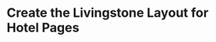 # Create the Livingstone Layout for Hotel Pages
<!-- 
<div class="ahead">
<h4>Exercise Goals</h4>
	<ul>
        <li>Create a Layout Template using the NPM Theme Generator</li>
		<ul>
			<li>Define the Rows and Columns</li>
		</ul>
		<li>Include a custom layout icon in the project</li>
        <li>Deploy the Layout to the Platform</li>
	</ul>
</div>

## Generate a Layout Template
1. **Go to** the _liferay_ folder in your _Command Line/Terminal_.
	* Windows: _C:\liferay_
	* Unix Systems: _[userhome]/liferay_
* **Run** the `yo liferay-theme:layout` command.
* **Type** in _Hotel Front Page_ for the layout when prompted for a name.
* **Press** the _Enter_ key to accept the default id.
* **Press** _Enter_ to accept the 7.2 version of Liferay.

## Add the First Row with One Column
1. **Type** in _1_ to add 1 column to the first row.
2. **Press** _Enter_ to accept the 100% width for the row.

## Choose the Second Row and Three Columns
1. **Choose** _Add row_ to add another row.
2. **Type** in _3_ to add 3 columns to the second row.
3. **Choose** the _4/12_ option for the first column.
4. **Choose** the _4/12_ option for the second column.
5. **Choose** the _4/12_ option for the last column.

<br />

## Add a Third Row with Two Columns
1. **Choose** _Add row_ to add another row.
* **Type** in _2_ to add two columns to the row.
* **Choose** the _4/12_ option for the first column.
* **Choose** the _8/12_ option for the second column.

## Add the Last Row with One Column
1. **Choose** _Add row_ to add another row.
2. **Type** in _1_ to add one column to the row.
3. **Press** _Enter_ to accept the 100% width for the row.
4. **Choose** the _Finish layout_ option.

<img src="../images/exercise-images/layout.png" style="max-height: 28%">

## Point to the App Server
1. **Press** _Enter_ to accept the _Local App Server_ as your deployment strategy.
* **Type** in the path to your Tomcat server.
	* Windows: `C:\liferay\bundles\liferay-dxp-[version]\tomcat-[version]`
	* Mac/Unix: `~/liferay/bundles/liferay-dxp-[version]/tomcat-[version]`
* **Press** _Enter_ to accept the URL for your site. 
* **Run** `cd hotel-front-page-layouttpl` in your _Command Line/Terminal_ to go to the layout template folder.

<div class="note">
Note: Liferay layouts created with the theme generator are bundled with Gulp. In order to run Gulp locally from the command line, we must add a script to the package.json file. Additionally, some setups run into issues running scripts with npm. If this is the case, try creating a .npmrc file in the root of your project and add the <code>ignore-scripts=false</code> configuration.
</div>

## Add Gulp Scripts to package.json
1. **Go to** your _`hotel-front-page-layouttpl`_ folder.
* **Open** your `package.json` file.
* **Add** the following beneath the "liferayTheme" dependencies:
```
"scripts": {
	"gulp": "node_modules/.bin/gulp"
},
```
* **Save** the file.

## Deploy the Layout Template
1. **Copy** the `hotel_front_page.png` file from the module exercise folder.
* **Paste** the file into the `hotel-front-page-layouttpl\docroot` folder.
	* This will replace the existing file in the folder.
* **Run** the `npm run gulp deploy` command in the Terminal or Command Line.

## Verify Layout Deployment 
1. **Go to** _`localhost:8080`_ in your browser.
2. **Go to** the Livingstone Hotels & Resorts Site Home Page.
3. **Click** _Configure Page_ at the top right.

<img src="../images/exercise-images/hotel-layout-tpl.png" style="max-height: 100%">

---

## Bonus Exercises
1. Create a new custom layout for the Livingstone Resort Pages
2. Add a Layout to a Theme and configure it to deploy -->